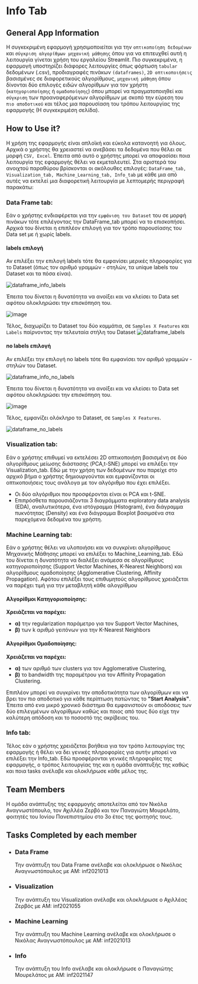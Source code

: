 # Info Tab

## General App Information

Η συγκεκριμένη εφαρμογή χρησιμοποιείται για την `οπτικοποίηση δεδομένων` και `σύγκριση αλγορίθμων μηχανική μάθησης` όπου για να επιτευχθεί αυτή η λειτουργία γίνεται χρήση του εργαλείου Streamlit. Πιο συγκεκριμένα, η εφαρμογή υποστηρίζει διάφορες λειτουργίες όπως φόρτωση `tabular` δεδομένων (.csv), προδιαγραφές πινάκων `(dataframes)`, `2D οπτικοποιήσεις` βασισμένες σε διαφορετικούς αλγορίθμους, `μηχανική μάθηση` όπου δίνονται δύο επιλογές ειδών αλγορίθμων για τον χρήστη (`κατηγοριοποίησης` ή `ομαδοποίησης`) όπου μπορεί να πραγματοποιηθεί και `σύγκριση` των προαναφερόμενων αλγορίθμων με σκοπό την εύρεση του `πιο αποδοτικού` και τέλος μια παρουσίαση του τρόπου λειτουργίας της εφαρμογής (Η συγκεκριμέση σελίδα).

## How to Use it?

Η χρήση της εφαρμογής είναι απλοϊκή και εύκολα κατανοητή για όλους. Αρχικά ο χρήστης θα χρειαστεί να ανεβάσει τα δεδομένα που θέλει σε μορφή `CSV, Excel`. Έπειτα από αυτό ο χρήστης μπορεί να αποφασίσει ποια λειτουργία της εφαρμογής θέλει να εκμεταλευτεί. Στα αριστερά του ανοιχτού παραθύρου βρίσκονται οι ακόλουθες επιλογές: `DataFrame_tab, Visualization_tab, Machine_Learning_tab, Info_tab` με κάθε μια από αυτές να εκτελεί μια διαφορετική λειτουργία με λεπτομερής περιγραφή παρακάτω:

### Data Frame tab:

Εάν ο χρήστης ενδιαφέρεται για την `εμφάνιση του Dataset` του σε μορφή πινάκων τότε επιλέγοντας την DataFrame_tab μπορεί να το επισκοπήσει. Αρχικά του δίνεται η επιπλέον επιλογή για τον τρόπο παρουσίασης του Data set με ή χωρίς labels. 

#### labels επιλογή
Αν επιλέξει την επιλογή labels τότε θα εμφανίσει μερικές πληροφορίες για το Dataset (όπως τον αριθμό γραμμών - στηλών, τα unique labels του Dataset και τα πόσα είναι).

![dataframe_info_labels](https://github.com/inf2021013/test/assets/166173503/fafaff30-d07b-4302-a49e-7caf99f5061f)

Έπειτα του δίνεται η δυνατότητα να ανοίξει και να κλείσει το Data set αφότου ολοκληρώσει την επισκόπηση του.

![image](https://github.com/inf2021013/test/assets/166173503/e7d30dd1-a6eb-4a8e-8cf5-66eb96986ea1)

Τέλος, διαχωρίζει το Dataset του δύο κομμάτια, σε `Samples X Features` και `Labels` παίρνοντας την τελευταία στήλη του Dataset
![dataframe_labels](https://github.com/inf2021013/test/assets/166173503/b6abd089-b0bd-43bf-b307-4f77eb2f5705)


#### no labels επιλογή
Αν επιλέξει την επιλογή no labels τότε θα εμφανίσει τον αριθμό γραμμών - στηλών του Dataset.

![dataframe_info_no_labels](https://github.com/inf2021013/test/assets/166173503/c36d1950-2bc9-492b-ba0e-f5e9722f5a64)

Έπειτα του δίνεται η δυνατότητα να ανοίξει και να κλείσει το Data set αφότου ολοκληρώσει την επισκόπηση του.

![image](https://github.com/inf2021013/test/assets/166173503/e7d30dd1-a6eb-4a8e-8cf5-66eb96986ea1)

Τέλος, εμφανίζει ολόκληρο το Dataset, σε `Samples X Features`.

![dataframe_no_labels](https://github.com/inf2021013/test/assets/166173503/2b1a60cd-356c-4382-9659-c9b63ba5fd4b)


### Visualization tab:

Εάν ο χρήστης επιθυμεί να εκτελέσει 2D οπτικοποιήση βασισμένη σε δύο αλγορίθμους μείωσης διάστασης (PCA,t-SNE) μπορεί να επιλέξει την Visualization_tab. Εδώ με την χρήση των δεδομένων που παρείχε στο αρχικό βήμα ο χρήστης δημιουργούνται και εμφανίζονται οι οπτικοποιήσεις τους ανάλογα με τον αλγόριθμο που έχει επιλέξει.

- Οι δύο αλγόριθμοι που προσφέρονται είναι οι PCA και t-SNE.
- Επιπρόσθετα παρουσιάζονται 3 διαγράμματα exploratory data analysis (EDA), αναλυτικότερα, ένα ιστόγραμμα (Histogram), ένα διάγραμμα πυκνότητας (Density) και ένα διάγραμμα Boxplot βασιμσένα στα παρεχόμενα δεδομένα του χρήστη.

### Machine Learning tab:

Εάν ο χρήστης θέλει να υλοποιήσει και να συγκρίνει αλγορίθμους Μηχανικής Μάθησης μπορεί να επιλέξει το Machine_Learning_tab. Εδώ του δίνεται η δυνατότητα να διαλέξει ανάμεσα σε αλγορίθμους κατηγοριοποίησης (Support Vector Machines, K-Nearest Neighbors) και αλγορίθμους ομαδοποίησης (Agglomerative Clustering, Affinity Propagation). Αφότου επιλέξει τους επιθυμητούς αλγορίθμους χρειάζεται να παρέχει τιμή για την μεταβλητή κάθε αλογρίθμου

#### **Αλγορίθμοι Κατηγοριοποίησης:**

**Xρειάζεται να παρέχει:**

- **α)** την regularization παράμετρο για τον Support Vector Machines,
- **β)** των k αριθμό γειτόνων για την K-Nearest Neighbors

#### **Αλγορίθμοι Ομαδοποίησης:**

**Xρειάζεται να παρέχει:**

- **α)** των αριθμό των clusters για τον Agglomerative Clustering,
- **β)** το bandwidth της παραμέτρου για τον Affinity Propagation Clustering.

Επιπλέον μπορεί να συγκρίνει την αποδοτικότητα των αλγορίθμων και να βρει τον πιο αποδοτικό για κάθε περίπτωση πατώντας το **"Start Analysis"**. Έπειτα από ενα μικρό χρονικό διάστημα θα εμφανιστούν οι αποδόσεις των δύο επιλεγμένων αλγορίθμων καθώς και ποιος από τους δύο είχε την καλύτερη απόδοση και το ποσοστό της ακρίβειας του.

### Info tab:

Τέλος εάν ο χρήστης χρειάζεται βοήθεια για τον τρόπο λειτουργίας της εφαρμογής ή θέλει να δει γενικές πληροφορίες για αυτήν μπορεί να επιλέξει την Info_tab. Εδώ προσφέρονται γενικές πληροφορίες της εφαρμογής, ο τρόπος λειτουργίας της και η ομάδα ανάπτυξής της καθώς και ποια tasks ανέλαβε και ολοκλήρωσε κάθε μέλος της.

## Team Members

Η ομάδα ανάπτυξης της εφαρμογής αποτελείται από τον Νικόλα Αναγνωστόπουλο, τον Αχιλλέα Ζερβό και τον Παναγιώτη Μουρελάτο, φοιτητές του Ιονίου Πανεπιστημίου στο 3ο έτος της φοιτησής τους.

## Tasks Completed by each member

- ### Data Frame
  Την ανάπτυξη του Data Frame ανέλαβε και ολοκλήρωσε ο Νικόλας Αναγνωστόπουλος με ΑΜ: inf2021013
- ### Visualization
  Την ανάπτυξη του Visualization ανέλαβε και ολοκλήρωσε ο Αχιλλέας Ζερβός με ΑΜ: inf2021055
- ### Machine Learning
  Την ανάπτυξη του Machine Learning ανέλαβε και ολοκλήρωσε ο Νικόλας Αναγνωστόπουλος με ΑΜ: inf2021013
- ### Info
  Την ανάπτυξη του Info ανέλαβε και ολοκλήρωσε ο Παναγιώτης Μουρελάτος με ΑΜ: inf2021147
